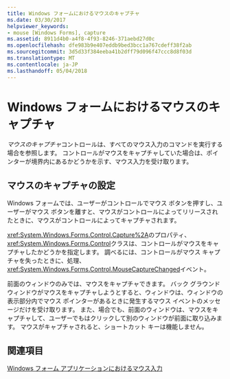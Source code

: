 ```yaml
---
title: Windows フォームにおけるマウスのキャプチャ
ms.date: 03/30/2017
helpviewer_keywords:
- mouse [Windows Forms], capture
ms.assetid: 8911d4b0-a4f8-4f93-8246-371aebd27d0c
ms.openlocfilehash: dfe983b9e407eddb9bed3bcc1a767cdeff38f2ab
ms.sourcegitcommit: 3d5d33f384eeba41b2dff79d096f47ccc8d8f03d
ms.translationtype: MT
ms.contentlocale: ja-JP
ms.lasthandoff: 05/04/2018
---
```

# <a name="mouse-capture-in-windows-forms"></a>Windows フォームにおけるマウスのキャプチャ
*マウスのキャプチャ*コントロールは、すべてのマウス入力のコマンドを実行する場合を参照します。 コントロールがマウスをキャプチャしていた場合は、ポインターが境界内にあるかどうかを示す、マウス入力を受け取ります。  
  
## <a name="setting-mouse-capture"></a>マウスのキャプチャの設定  
 Windows フォームでは、ユーザーがコントロールでマウス ボタンを押すし、ユーザーがマウス ボタンを離すと、マウスがコントロールによってリリースされたときに、マウスがコントロールによってキャプチャされます。  
  
 <xref:System.Windows.Forms.Control.Capture%2A>のプロパティ、<xref:System.Windows.Forms.Control>クラスは、コントロールがマウスをキャプチャしたかどうかを指定します。 調べるには、コントロールがマウス キャプチャを失ったときに、処理、<xref:System.Windows.Forms.Control.MouseCaptureChanged>イベント。  
  
 前面のウィンドウのみでは、マウスをキャプチャできます。 バック グラウンド ウィンドウがマウスをキャプチャしようとすると、ウィンドウは、ウィンドウの表示部分内でマウス ポインターがあるときに発生するマウス イベントのメッセージだけを受け取ります。 また、場合でも、前面のウィンドウは、マウスをキャプチャして、ユーザーでもはクリックして別のウィンドウが前面に取り込みます。 マウスがキャプチャされると、ショートカット キーは機能しません。  
  
## <a name="see-also"></a>関連項目  
 [Windows フォーム アプリケーションにおけるマウス入力](../../../docs/framework/winforms/mouse-input-in-a-windows-forms-application.md)
